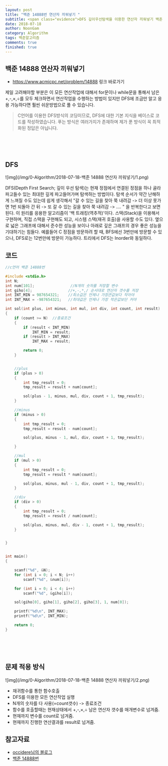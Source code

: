 ```yaml
---
layout: post
title: "백준 14888번 연산자 끼워넣기 "
subtitle: <span class="evidence">DFS 깊이우선탐색을 이용한 연산자 끼워넣기 백준 14888번</span>
date: 2018-07-18
author: NoonGam
category: Algorithm
tags: 백준알고리즘
comments: true
finished: true
---
```


## 백준 14888 연산자 끼워넣기

- https://www.acmicpc.net/problem/14888 링크 바로가기

제일 고려해야할 부분은 이 모든 연산작업에 대해서 for문이나 while문을 통해서 남은 +,-,×,÷를 모두 체크하면서 연산작업을 수행하는 방법이 있지만 DFS에 조금만 알고 응용 가능하다면 훨씬 쉬운방법으로 풀 수 있습니다.

> C언어를 이용한 DFS방식의 코딩이므로, DFS에 대한 기본 지식을 베이스로 코드를 작성하였습니다. 푸는 방식은 여러가지가 존재하며 제가 푼 방식이 꼭 최적화된 정답은 아닙니다.


<br>
<br>
<br>

## DFS

![img](/img/0-Algorithm/2018-07-18-백준 14888 연산자 끼워넣기/1.png)

<a>
DFS(Depth First Search; 깊이 우선 탐색)는 현재 정점에서 연결된 정점을 하나 골라 파고들수 있는 최대한 깊게 파고들어가며 탐색하는 방법이다.
탐색 순서가 약간 난해하게 느껴질 수도 있는데 쉽게 생각해서 "갈 수 있는 길을 찾아 쭉 내려감 -> 더 이상 못가면 1번 되돌아 간 뒤 -> 또 갈 수 있는 길을 찾아 쭉 내려감 -> .... " 을 반복한다고 보면 된다.
이 원리를 응용한 알고리즘이 '백 트래킹(역추적)'이다.
스택(Stack)을 이용해서 구현하며, 직접 스택을 구현해도 되고, 시스템 스택(재귀 호출)을 사용할 수도 있다.
옆으로 넓은 그래프에 대해서 준수한 성능을 보이나 아래로 깊은 그래프의 경우 좋은 성능을 기대하기는 힘들다.
예를들어 C 정점을 방문하려 할 때, BFS에선 3번만에 방문할 수 있으나, DFS로는 12번만에 방문이 가능하다.
트리에서 DFS는 Inorder와 동일하다.
</a>

## 코드

```c
//c언어 백준 14888번

#include <stdio.h>
int N;                      
int num[101];                //N개의 숫자를 저장할 변수
int giho[4];                //+,-,*,/ 순서대로 연산자 갯수를 저장
int INT_MIN = 987654321;    //최소값은 언제나 가장큰값보다 작아야
int INT_MAX = -987654321;   //최대값은 언제나 가장 작은값보단 커야

int sol(int plus, int minus, int mul, int div, int count, int result)
{
	if (count >= N)  //종료조건
	{
		if (result < INT_MIN)
			INT_MIN = result;
		if (result > INT_MAX)
			INT_MAX = result;

		return 0;
	}


	//plus
	if (plus > 0)           
	{
		int tmp_result = 0;
		tmp_result = result + num[count];

		sol(plus - 1, minus, mul, div, count + 1, tmp_result);
	}

	//minus
	if (minus > 0)
	{
		int tmp_result = 0;
		tmp_result = result - num[count];

		sol(plus, minus - 1, mul, div, count + 1, tmp_result);

	}

	//mul
	if (mul > 0)
	{
		int tmp_result = 0;
		tmp_result = result * num[count];

		sol(plus, minus, mul - 1, div, count + 1, tmp_result);
	}

	//div
	if (div > 0)
	{
		int tmp_result = 0;
		tmp_result = result / num[count];

		sol(plus, minus, mul, div - 1, count + 1, tmp_result);
	}


}


int main()
{

	scanf("%d", &N);
	for (int i = 0; i < N; i++)
		scanf("%d", &num[i]);

	for (int i = 0; i < 4; i++)
		scanf("%d", &giho[i]);

	sol(giho[0], giho[1], giho[2], giho[3], 1, num[0]);

	printf("%d\n", INT_MAX);
	printf("%d\n", INT_MIN);

	return 0;
}


```

<br>
<br>
<br>

## 문제 적용 방식

![img](/img/0-Algorithm/2018-07-18-백준 14888 연산자 끼워넣기/2.png)

- 재귀함수를 통한 함수호출
- DFS를 이용한 모든 연산작업 실행
- N개의 숫자를 다 사용(=count갯수) -> 종료조건
- 함수를 호출할때는 현재상태에서 +,-,×,÷ 남은 연산자 갯수를 매개변수로 넘겨줌.
- 현재까지 변수를 count로 넘겨줌.
- 현재까지 진행한 연산결과를 result로 넘겨줌.




## 참고자료
- [occidere님의 블로그]( https://m.blog.naver.com/PostView.nhn?blogId=occidere&logNo=220923695595&proxyReferer=https%3A%2F%2Fwww.google.co.kr%2F)
- [백준 14888번](https://www.acmicpc.net/problem/14888)
